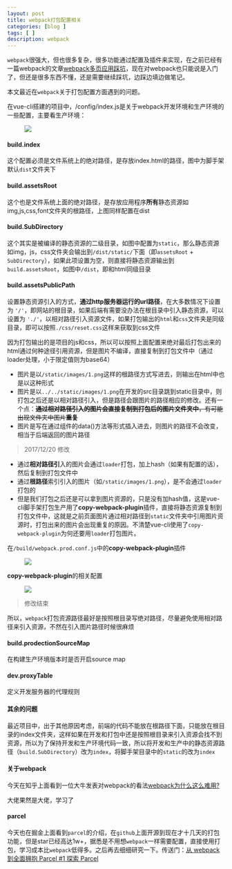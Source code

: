 ```yaml
---
layout: post
title: webpack打包配置相关
categories: [blog ]
tags: [ ]
description: webpack
---
```


`webpack`很强大，但也很多复杂，很多功能通过配置及插件来实现，在之前已经有一篇webpack的文章[webpack多页应用踩坑](http://www.oppovivo.xyz/blog/webpack.html)，现在对webpack也只能说是入门了，但还是很多东西不懂，还是需要继续踩坑，边踩边填边做笔记。

本文最近在`webpack`关于打包配置方面遇到的问题。

在vue-cli搭建的项目中，/config/index.js是关于webpack开发环境和生产环境的一些配置，主要看生产环境：

<figure>
        <img src="https://lo56ve.github.io/img/build.png">
</figure>

#### build.index

这个配置必须是文件系统上的绝对路径，是存放index.html的路径，图中为脚手架默认`dist`文件夹下

#### build.assetsRoot

这个也是文件系统上面的绝对路径，是存放应用程序**所有**静态资源如img,js,css,font文件夹的根路径，上图同样配置在dist

#### build.SubDirectory

这个其实是被编译的静态资源的二级目录，如图中配置为`static`，那么静态资源如img，js，css文件夹会输出到`/dist/static/`下面（即`assetsRoot` + `SubDirectory`），如果此项设置为空，则直接将静态资源输出到`build.assetsRoot`，如图中`/dist`，即和html同级目录

#### build.assetsPublicPath

设置静态资源引入的方式，**通过http服务器运行的url路径**，在大多数情况下设置为 `'/'`，即网站的根目录，如果后端有需要没办法在根目录中引入静态资源，可以设置为 `'./'`，以相对路径引入资源文件，如果打包输出的`html`和`css`文件夹是同级目录，即可以按照`./css/reset.css`这样来获取到css文件

因为打包输出的是项目的js和css，所以可以按照上面配置来绝对最后打包出来的html通过何种途径引用资源，但是图片不编译，直接复制到打包文件中（通过loader处理，小于限定值则为base64）

- 图片是以`/static/images/1.png`这样的根路径方式写进去，则输出在html中也是以这种形式
- 图片是以`../../static/images/1.png`在开发的src目录跳到static目录中，则打包之后还是以相对路径引入，但是路径会跟图片的路径相应的修改。还有一个点：~~**通过相对路径引入的图片会直接复制到打包后的图片文件夹中**，有可能出现文件夹中图片**重复**~~
- 图片是写在通过组件的data()方法等形式插入进去，则图片的路径不会改变，相当于后端返回的图片路径

> 2017/12/20 修改

- 通过**相对路径引**入的图片会通过`loader`打包，加上hash（如果有配置的话），然后复制到打包文件中
- 通过**根路径**索引引入的图片（如`/static/images/1.png`），是不会通过`loader`打包的
- 但是我们打包之后还是可以拿到图片资源的，只是没有加hash值，这是vue-cli脚手架打包生产用了**copy-webpack-plugin**插件，直接将静态资源复制到打包文件中，这就是之前页面图片通过相对路径到`static`文件夹中引用图片资源时，打包出来的图片会出现重复的原因。不清楚vue-cli使用了`copy-webpack-plugin`为何还要用`loader`打包图片。

在`/build/webpack.prod.conf.js`中的**copy-webpack-plugin**插件

<figure>
        <img src="https://lo56ve.github.io/img/copy-webpack-plugin.png">
</figure>

**copy-webpack-plugin**的相关配置

<figure>
        <img src="https://lo56ve.github.io/img/copy-webpack-plugin-config.png">
</figure>

> 修改结束

所以，`webpack`打包资源路径最好是按照根目录写绝对路径，尽量避免使用相对路径来引入资源，不然在引入图片路径时候很麻烦

#### build.prodectionSourceMap

在构建生产环境版本时是否开启source map

#### dev.proxyTable

定义开发服务器的代理规则

#### 其余的问题

最近项目中，出于其他原因考虑，前端的代码不能放在根路径下面，只能放在根目录的index文件夹，这样如果在开发和打包中还是按照根目录来引入资源会找不到资源，所以为了保持开发和生产环境代码一致，所以将开发和生产中的静态资源路径（`build.SubDirectory`）改为`index`，将脚手架目录中的`static`的改为`index`

#### 关于webpack

今天在知乎上面看到一位大牛发表对webpack的看法[webpack为什么这么难用?](https://zhuanlan.zhihu.com/p/32148338?utm_source=wechat_session&utm_medium=social)

大佬果然是大佬，学习了

#### parcel

今天也在掘金上面看到`parcel`的介绍，在`github`上面开源到现在才十几天的打包功能，但是star已经高达1w+，据悉是不用想`webpack`一样需要配置，直接使用打包，学习成本比`webpack`低得多。之后再去细细研究一下。传送门：[从 webpack 到全面拥抱 Parcel #1 探索 Parcel](https://juejin.im/post/5a38e100f265da4324809297)